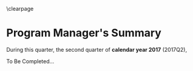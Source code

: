 \clearpage

# Program Manager's Summary

During this quarter, the second quarter of  **calendar year 2017** (2017Q2), 

To Be Completed...


